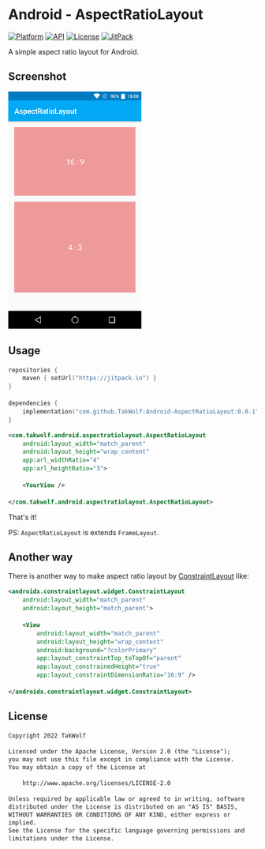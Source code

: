 # Android - AspectRatioLayout

[![Platform](https://img.shields.io/badge/platform-Android-brightgreen)](https://developer.android.com)
[![API](https://img.shields.io/badge/API-21%2B-brightgreen)](https://android-arsenal.com/api?level=21)
[![License](https://img.shields.io/github/license/TakWolf/Android-AspectRatioLayout)](https://www.apache.org/licenses/LICENSE-2.0)
[![JitPack](https://jitpack.io/v/TakWolf/Android-AspectRatioLayout.svg)](https://jitpack.io/#TakWolf/Android-AspectRatioLayout)

A simple aspect ratio layout for Android.

## Screenshot

![Screenshot](docs/screenshot.png)

## Usage

```kotlin
repositories {
    maven { setUrl("https://jitpack.io") }
}

dependencies {
    implementation("com.github.TakWolf:Android-AspectRatioLayout:0.0.1")
}
```

```xml
<com.takwolf.android.aspectratiolayout.AspectRatioLayout
    android:layout_width="match_parent"
    android:layout_height="wrap_content"
    app:arl_widthRatio="4"
    app:arl_heightRatio="3">

    <YourView />
    
</com.takwolf.android.aspectratiolayout.AspectRatioLayout>
```

That's it!

PS: `AspectRatioLayout` is extends `FrameLayout`.

## Another way

There is another way to make aspect ratio layout by [ConstraintLayout](https://developer.android.google.cn/training/constraint-layout) like:

```xml
<androidx.constraintlayout.widget.ConstraintLayout
    android:layout_width="match_parent"
    android:layout_height="match_parent">
    
    <View 
        android:layout_width="match_parent"
        android:layout_height="wrap_content"
        android:background="?colorPrimary"
        app:layout_constraintTop_toTopOf="parent"
        app:layout_constrainedHeight="true"
        app:layout_constraintDimensionRatio="16:9" />

</androidx.constraintlayout.widget.ConstraintLayout>
```

## License

```
Copyright 2022 TakWolf

Licensed under the Apache License, Version 2.0 (the "License");
you may not use this file except in compliance with the License.
You may obtain a copy of the License at

    http://www.apache.org/licenses/LICENSE-2.0

Unless required by applicable law or agreed to in writing, software
distributed under the License is distributed on an "AS IS" BASIS,
WITHOUT WARRANTIES OR CONDITIONS OF ANY KIND, either express or implied.
See the License for the specific language governing permissions and
limitations under the License.
```
